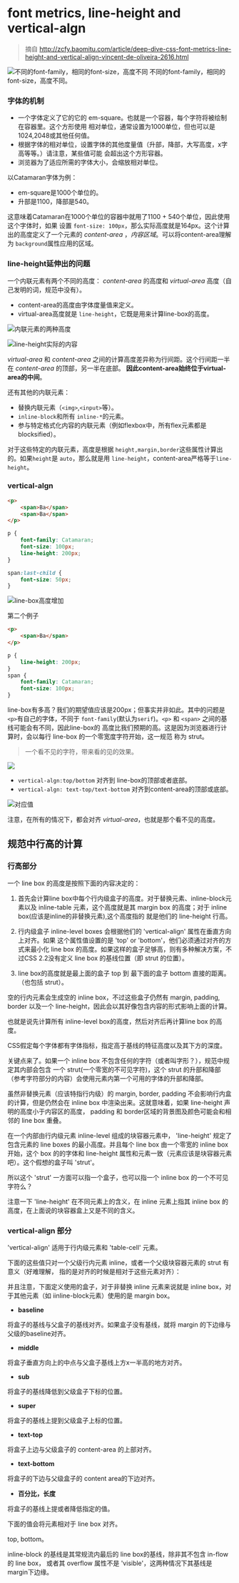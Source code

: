 # font metrics, line-height and vertical-algn

> 摘自 http://zcfy.baomitu.com/article/deep-dive-css-font-metrics-line-height-and-vertical-align-vincent-de-oliveira-2616.html

![不同的font-family，相同的font-size，高度不同](http://p0.qhimg.com/t017bdcf68c3c370c59.png)
不同的font-family，相同的font-size，高度不同。  

### 字体的机制

+ 一个字体定义了它的它的 em-square。也就是一个容器，每个字符将被绘制在容器里。这个方形使用
相对单位，通常设置为1000单位，但也可以是1024,2048或其他任何值。  
+ 根据字体的相对单位，设置字体的其他度量值（升部，降部，大写高度，x字高等等。）请注意，某些值可能
会超出这个方形容器。  
+ 浏览器为了适应所需的字体大小，会缩放相对单位。  

以Catamaran字体为例：  

+ em-square是1000个单位的。
+ 升部是1100，降部是540。  

这意味着Catamaran在1000个单位的容器中就用了1100 + 540个单位，因此使用这个字体时，如果
设置 `font-size: 100px`，那么实际高度就是164px。这个计算出的高度定义了一个元素的 *content-area*
，*内容区域*。可以将content-area理解为 `background`属性应用的区域。  


### line-height延伸出的问题

一个内联元素有两个不同的高度： *content-area* 的高度和 *virtual-area* 高度（自己发明的词，规范中没有）。  

+ content-area的高度由字体度量值来定义。  
+ virtual-area高度就是 `line-height`，它既是用来计算line-box的高度。  

![内联元素的两种高度](http://p0.qhimg.com/t01fc43d5ecb8112050.png)  


![line-height实际的内容](http://p0.qhimg.com/t01ee6d5a5116632743.png)  

*virtual-area* 和 *content-area* 之间的计算高度差异称为行间距。这个行间距一半在 *content-area*
的顶部，另一半在底部。 **因此content-area始终位于virtual-area的中间**。  

还有其他的内联元素：  

+ 替换内联元素（`<img>`,`<input>`等）。
+ `inline-block`和所有 `inline-*`的元素。
+ 参与特定格式化内容的内联元素（例如flexbox中，所有flex元素都是blocksified）。

对于这些特定的内联元素，高度是根据 `height,margin,border`这些属性计算出的。如果`height`是
`auto`，那么就是用 `line-height`，content-area严格等于`line-height`。  


### vertical-algn

```html
<p>
    <span>Ba</span>
    <span>Ba</span>
</p>
```

```css
p {
    font-family: Catamaran;
    font-size: 100px;
    line-height: 200px;
}

span:last-child {
    font-size: 50px;
}
```

![line-box高度增加](http://p0.qhimg.com/t01239608a1c15fe038.png)


第二个例子

```html
<p>
    <span>Ba</span>
</p>
```

```css
p {
    line-height: 200px;
}
span {
    font-family: Catamaran;
    font-size: 100px;
}
```

line-box有多高？我们的期望值应该是200px；但事实并非如此。其中的问题是`<p>`有自己的字体，不同于
`font-family`(默认为`serif`)。`<p>` 和 `<span>` 之间的基线可能会有不同，因此line-box的
高度比我们预期的高。这是因为浏览器进行计算时，会以每行 line-box 的一个零宽度字符开始，这一规范
称为 strut。  

> 一个看不见的字符，带来看的见的效果。  

![](http://p0.qhimg.com/t01bbe914c5ed19e869.png)


+ `vertical-algn:top/bottom` 对齐到 line-box的顶部或者底部。
+ `vertical-algn: text-top/text-bottom` 对齐到content-area的顶部或底部。

![对应值](http://p0.qhimg.com/t01376feadd326aecff.png)

注意，在所有的情况下，都会对齐 *virtual-area*，也就是那个看不见的高度。  


## 规范中行高的计算

### 行高部分

一个 line box 的高度是按照下面的内容决定的：  

1. 首先会计算line box中每个行内级盒子的高度。对于替换元素、inline-block元素以及 inline-table
元素，这个高度就是其 margin box 的高度；对于 inline box(应该是inline的非替换元素),这个高度指的
就是他们的 line-height 行高。  

2. 行内级盒子 inline-level boxes 会根据他们的 'vertical-align' 属性在垂直方向上对齐。如果
这个属性值设置的是 'top' or 'bottom'，他们必须通过对齐的方式来最小化 line box 的高度。如果这样的盒子足够高，则有多种解决方案，不过CSS 2.2没有定义 line box 的基线位置（即 strut 的位置）。  

3. line box的高度就是最上面的盒子 top 到 最下面的盒子 bottom 直接的距离。（也包括 strut）。  

空的行内元素会生成空的 inline box，不过这些盒子仍然有 margin, padding, border 以及一个 line-height，因此会以其好像包含内容的形式影响上面的计算。  

也就是说先计算所有 inline-level box的高度，然后对齐后再计算line box 的高度。  

CSS假定每个字体都有字体指标，指定高于基线的特征高度以及其下方的深度。  

关键点来了。如果一个 inline box 不包含任何的字符（或者叫字形？），规范中规定其内部会包含
一个 strut(一个零宽的不可见字符)，这个 strut 的升部和降部（参考字符部分的内容）会使用元素内第一个可用的字体的升部和降部。    

虽然非替换元素（应该特指行内级）的 margin, border, padding 不会影响行内盒的计算，但是仍然会在 inline box 中渲染出来。这就意味着，如果 line-height 声明的高度小于内容区的高度， padding 和 border区域的背景图及颜色可能会和相邻的 line box 重叠。  

在一个内部由行内级元素 inline-level 组成的块容器元素中， 'line-height' 规定了包含元素的 line boxes 的最小高度。并且每个 line box 由一个零宽的 inline box 开始，这个 box 的的字体和 line-height 属性和元素一致（元素应该是块容器元素吧）。这个假想的盒子叫 'strut'。  

所以这个 'strut' 一方面可以指一个盒子，也可以指一个 inline box 的一个不可见字符么？  

注意一下 'line-height' 在不同元素上的含义，在 inline 元素上指其 inline box 的高度，在上面说的块容器盒上又是不同的含义。  

### vertical-align 部分

'vertical-align' 适用于行内级元素和 'table-cell' 元素。  

下面的这些值只对一个父级行内元素 inline，或者一个父级块容器元素的 strut 有意义（好难理解，
指的是对齐的时候是相对于这些元素对齐）：  

并且注意，下面定义使用的盒子，对于非替换 inline 元素来说就是 inline box，对于其他元素（如 iinline-block元素）使用的是 margin box。   

+ **baseline**  

将盒子的基线与父盒子的基线对齐。如果盒子没有基线，就将 margin 的下边缘与父级的baseline对齐。  

+ **middle**  

将盒子垂直方向上的中点与父盒子基线上方x一半高的地方对齐。  

+ **sub**  

将盒子的基线降低到父级盒子下标的位置。  

+ **super**  

将盒子的基线上提到父级盒子上标的位置。  

+ **text-top**  

将盒子上边与父级盒子的 content-area 的上部对齐。  

+ **text-bottom**  

将盒子的下边与父级盒子的 content area的下边对齐。  

+ **百分比，长度**  

将盒子的基线上提或者降低指定的值。  

下面的值会将元素相对于 line box 对齐。

top, bottom。  

inline-block 的基线是其常规流内最后的 line box的基线，除非其不包含 in-flow 的 line box，
或者其 overflow 属性不是 'visible'，这两种情况下其基线是margin下边缘。  
